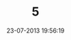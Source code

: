 ---
layout: post
title:  "5"
date: 23-07-2013 19:56:19
categories: jekyll update
language: 'ru'
image: 005.png
---